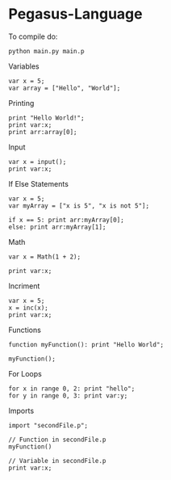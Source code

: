 # Pegasus-Language

To compile do:

```
python main.py main.p
```

Variables
```
var x = 5;
var array = ["Hello", "World"];
```

Printing
```
print "Hello World!";
print var:x;
print arr:array[0];
```

Input
```
var x = input();
print var:x;
```

If Else Statements
```
var x = 5;
var myArray = ["x is 5", "x is not 5"];

if x == 5: print arr:myArray[0];
else: print arr:myArray[1];
```

Math
```
var x = Math(1 + 2);

print var:x;
```

Incriment
```
var x = 5;
x = inc(x);
print var:x;
```

Functions
```
function myFunction(): print "Hello World";

myFunction();
```

For Loops
```
for x in range 0, 2: print "hello";
for y in range 0, 3: print var:y;
```

Imports
```
import "secondFile.p";

// Function in secondFile.p
myFunction()

// Variable in secondFile.p
print var:x;
```
